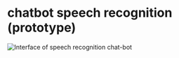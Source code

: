 # chatbot speech recognition (prototype)
![Interface of speech recognition chat-bot](http://url/to/img.png)
